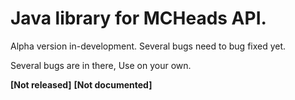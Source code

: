 # Java library for MCHeads API.
Alpha version in-development. Several bugs need to bug fixed yet.

Several bugs are in there, Use on your own.

**[Not released]**
**[Not documented]**
